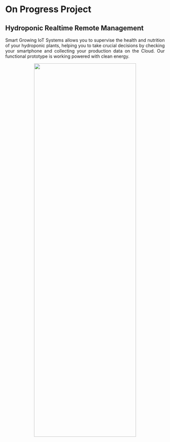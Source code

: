 # On Progress Project
## Hydroponic Realtime Remote Management

  <p align="justify">
  Smart Growing IoT Systems allows you to supervise the health and nutrition of your hydroponic plants, 
  helping you to take crucial decisions by checking your smartphone and collecting your production data on the Cloud.
  Our functional prototype is working powered with clean energy.
  </p>
<div align=center>

  <img src="https://user-images.githubusercontent.com/89952475/214746893-fe1b5869-0ade-4089-b34c-9428e1a21bae.png" width="80%" height="55%">
  <!--img src="" width="45" height="45"-->
  
  </div>
